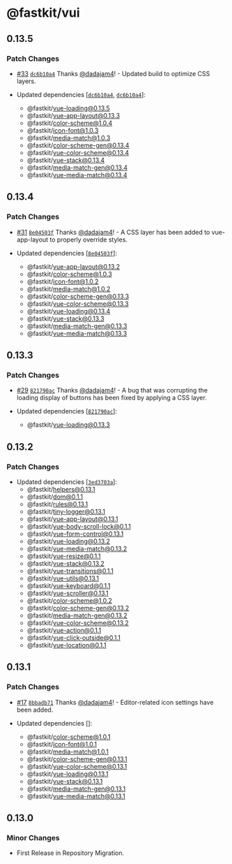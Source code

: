 # @fastkit/vui

## 0.13.5

### Patch Changes

- [#33](https://github.com/dadajam4/fastkit/pull/33) [`dc6b10a4`](https://github.com/dadajam4/fastkit/commit/dc6b10a4d3279dd24de1f7f1b5113dcec52b63ad) Thanks [@dadajam4](https://github.com/dadajam4)! - Updated build to optimize CSS layers.

- Updated dependencies [[`dc6b10a4`](https://github.com/dadajam4/fastkit/commit/dc6b10a4d3279dd24de1f7f1b5113dcec52b63ad), [`dc6b10a4`](https://github.com/dadajam4/fastkit/commit/dc6b10a4d3279dd24de1f7f1b5113dcec52b63ad)]:
  - @fastkit/vue-loading@0.13.5
  - @fastkit/vue-app-layout@0.13.3
  - @fastkit/color-scheme@1.0.4
  - @fastkit/icon-font@1.0.3
  - @fastkit/media-match@1.0.3
  - @fastkit/color-scheme-gen@0.13.4
  - @fastkit/vue-color-scheme@0.13.4
  - @fastkit/vue-stack@0.13.4
  - @fastkit/media-match-gen@0.13.4
  - @fastkit/vue-media-match@0.13.4

## 0.13.4

### Patch Changes

- [#31](https://github.com/dadajam4/fastkit/pull/31) [`8e04503f`](https://github.com/dadajam4/fastkit/commit/8e04503f7acb585f50ceb482af0128e2263a94f9) Thanks [@dadajam4](https://github.com/dadajam4)! - A CSS layer has been added to vue-app-layout to properly override styles.

- Updated dependencies [[`8e04503f`](https://github.com/dadajam4/fastkit/commit/8e04503f7acb585f50ceb482af0128e2263a94f9)]:
  - @fastkit/vue-app-layout@0.13.2
  - @fastkit/color-scheme@1.0.3
  - @fastkit/icon-font@1.0.2
  - @fastkit/media-match@1.0.2
  - @fastkit/color-scheme-gen@0.13.3
  - @fastkit/vue-color-scheme@0.13.3
  - @fastkit/vue-loading@0.13.4
  - @fastkit/vue-stack@0.13.3
  - @fastkit/media-match-gen@0.13.3
  - @fastkit/vue-media-match@0.13.3

## 0.13.3

### Patch Changes

- [#29](https://github.com/dadajam4/fastkit/pull/29) [`821790ac`](https://github.com/dadajam4/fastkit/commit/821790acf74c162e584a535a7888e69bd3f1b9eb) Thanks [@dadajam4](https://github.com/dadajam4)! - A bug that was corrupting the loading display of buttons has been fixed by applying a CSS layer.

- Updated dependencies [[`821790ac`](https://github.com/dadajam4/fastkit/commit/821790acf74c162e584a535a7888e69bd3f1b9eb)]:
  - @fastkit/vue-loading@0.13.3

## 0.13.2

### Patch Changes

- Updated dependencies [[`3ed3703a`](https://github.com/dadajam4/fastkit/commit/3ed3703aa9092bf47caed6ec192ef4d5a7621d34)]:
  - @fastkit/helpers@0.13.1
  - @fastkit/dom@0.1.1
  - @fastkit/rules@0.13.1
  - @fastkit/tiny-logger@0.13.1
  - @fastkit/vue-app-layout@0.13.1
  - @fastkit/vue-body-scroll-lock@0.1.1
  - @fastkit/vue-form-control@0.13.1
  - @fastkit/vue-loading@0.13.2
  - @fastkit/vue-media-match@0.13.2
  - @fastkit/vue-resize@0.1.1
  - @fastkit/vue-stack@0.13.2
  - @fastkit/vue-transitions@0.1.1
  - @fastkit/vue-utils@0.13.1
  - @fastkit/vue-keyboard@0.1.1
  - @fastkit/vue-scroller@0.13.1
  - @fastkit/color-scheme@1.0.2
  - @fastkit/color-scheme-gen@0.13.2
  - @fastkit/media-match-gen@0.13.2
  - @fastkit/vue-color-scheme@0.13.2
  - @fastkit/vue-action@0.1.1
  - @fastkit/vue-click-outside@0.1.1
  - @fastkit/vue-location@0.1.1

## 0.13.1

### Patch Changes

- [#17](https://github.com/dadajam4/fastkit/pull/17) [`8bbadb71`](https://github.com/dadajam4/fastkit/commit/8bbadb7102edbc2bf89df54268c12be5435d5241) Thanks [@dadajam4](https://github.com/dadajam4)! - Editor-related icon settings have been added.

- Updated dependencies []:
  - @fastkit/color-scheme@1.0.1
  - @fastkit/icon-font@1.0.1
  - @fastkit/media-match@1.0.1
  - @fastkit/color-scheme-gen@0.13.1
  - @fastkit/vue-color-scheme@0.13.1
  - @fastkit/vue-loading@0.13.1
  - @fastkit/vue-stack@0.13.1
  - @fastkit/media-match-gen@0.13.1
  - @fastkit/vue-media-match@0.13.1

## 0.13.0

### Minor Changes

- First Release in Repository Migration.
